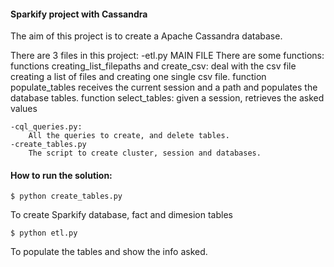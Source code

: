 #### Sparkify project with Cassandra

The aim of this project is to create a Apache Cassandra database.

There are 3 files in this project:
    -etl.py MAIN FILE
        There are some functions:
        functions creating_list_filepaths and create_csv: deal with the csv file creating a list of files and creating one single csv file.
        function populate_tables receives the current session and a path and populates the database tables.
        function select_tables: given a session, retrieves the asked values
    
    -cql_queries.py:
        All the queries to create, and delete tables.
    -create_tables.py
        The script to create cluster, session and databases.

#### How to run the solution:
```
$ python create_tables.py
```
To create Sparkify database, fact and dimesion tables
```
$ python etl.py
```
To populate the tables and show the info asked.

